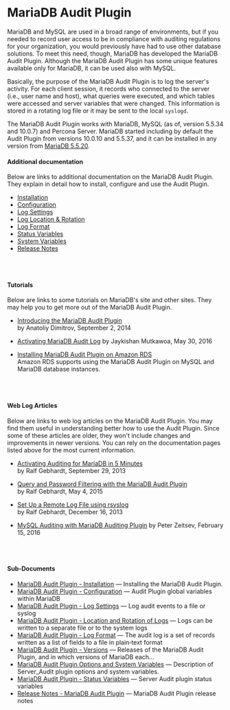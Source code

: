 # MariaDB Audit Plugin

MariaDB and MySQL are used in a broad range of environments, but if you needed to record user access to be in compliance with auditing regulations for your organization, you would previously have had to use other database solutions. To meet this need, though, MariaDB has developed the MariaDB Audit Plugin. Although the MariaDB Audit Plugin has some unique features available only for MariaDB, it can be used also with MySQL.

Basically, the purpose of the MariaDB Audit Plugin is to log the server's activity. For each client session, it records who connected to the server (i.e., user name and host), what queries were executed, and which tables were accessed and server variables that were changed. This information is stored in a rotating log file or it may be sent to the local `syslogd`.

The MariaDB Audit Plugin works with MariaDB, MySQL (as of, version 5.5.34 and 10.0.7) and Percona Server. MariaDB started including by default the Audit Plugin from versions 10.0.10 and 5.5.37, and it can be installed in any version from [MariaDB 5.5.20](/kb/en/mariadb-5520-release-notes/).

#### Additional documentation

Below are links to additional documentation on the MariaDB Audit Plugin. They explain in detail how to install, configure and use the Audit Plugin.

- [Installation](/columns-storage-engines-and-plugins/plugins/mariadb-audit-plugin/mariadb-audit-plugin-installation)
- [Configuration](/columns-storage-engines-and-plugins/plugins/mariadb-audit-plugin/mariadb-audit-plugin-configuration)
- [Log Settings](/columns-storage-engines-and-plugins/plugins/mariadb-audit-plugin/mariadb-audit-plugin-log-settings)
- [Log Location &amp; Rotation](/columns-storage-engines-and-plugins/plugins/mariadb-audit-plugin/mariadb-audit-plugin-location-and-rotation-of-logs)
- [Log Format](/columns-storage-engines-and-plugins/plugins/mariadb-audit-plugin/mariadb-audit-plugin-log-format)
- [Status Variables](/columns-storage-engines-and-plugins/plugins/mariadb-audit-plugin/mariadb-audit-plugin-status-variables)
- [System Variables](/kb/en/mariadb-audit-plugin-system-variables/)
- [Release Notes](/columns-storage-engines-and-plugins/plugins/mariadb-audit-plugin/release-notes-mariadb-audit-plugin)
<br>
<br>

#### Tutorials

Below are links to some tutorials on MariaDB's site and other sites.  They may help you to get more out of the MariaDB Audit Plugin.

- [Introducing the MariaDB Audit Plugin](/resources/blog/introducing-mariadb-audit-plugin) <br>
by Anatoliy Dimitrov, September 2, 2014

- [Activating MariaDB Audit Log](https://tunnelix.com/activating-mariadb-audit-log/)
by Jaykishan Mutkawoa, May 30, 2016 <br>

- [Installing MariaDB Audit Plugin on Amazon RDS](http://docs.aws.amazon.com/AmazonRDS/latest/UserGuide/Appendix.MySQL.Options.AuditPlugin.html) <br>
Amazon RDS supports using the MariaDB Audit Plugin on MySQL and MariaDB database instances.
<br>
<br>

#### Web Log Articles

Below are links to web log articles on the MariaDB Audit Plugin.  You may find them useful in understanding better how to use the Audit Plugin. Since some of these articles are older, they won't include changes and improvements in newer versions.  You can rely on the documentation pages listed above for the most current information.

- [Activating Auditing for MariaDB in 5 Minutes](/resources/blog/activating-auditing-mariadb-and-mysql-5-minutes) <br>
by Ralf Gebhardt, September 29, 2013

- [Query and Password Filtering with the MariaDB Audit Plugin](/resources/blog/query-and-password-filtering-mariadb-audit-plugin) <br>
by Ralf Gebhardt, May 4, 2015

- [Set Up a Remote Log File using rsyslog](/resources/blog/mariadb-audit-plugin-set-remote-log-file-using-rsyslog) <br>
by Ralf Gebhardt, December 16, 2013

- [MySQL Auditing with MariaDB Auditing Plugin](https://planet.mysql.com/entry/?id=5994184)
by Peter Zeitsev, February 15, 2016
<br>
<br>

#### Sub-Documents

- [MariaDB Audit Plugin - Installation](/columns-storage-engines-and-plugins/plugins/mariadb-audit-plugin/mariadb-audit-plugin-installation/) — Installing the MariaDB Audit Plugin.
- [MariaDB Audit Plugin - Configuration](/columns-storage-engines-and-plugins/plugins/mariadb-audit-plugin/mariadb-audit-plugin-configuration/) — Audit Plugin global variables within MariaDB
- [MariaDB Audit Plugin - Log Settings](/columns-storage-engines-and-plugins/plugins/mariadb-audit-plugin/mariadb-audit-plugin-log-settings/) — Log audit events to a file or syslog
- [MariaDB Audit Plugin - Location and Rotation of Logs](/columns-storage-engines-and-plugins/plugins/mariadb-audit-plugin/mariadb-audit-plugin-location-and-rotation-of-logs/) — Logs can be written to a separate file or to the system logs
- [MariaDB Audit Plugin - Log Format](/columns-storage-engines-and-plugins/plugins/mariadb-audit-plugin/mariadb-audit-plugin-log-format/) — The audit log is a set of records written as a list of fields to a file in plain‐text format
- [MariaDB Audit Plugin - Versions](/columns-storage-engines-and-plugins/plugins/mariadb-audit-plugin/mariadb-audit-plugin-versions/) — Releases of the MariaDB Audit Plugin, and in which versions of MariaDB each...
- [MariaDB Audit Plugin Options and System Variables](/columns-storage-engines-and-plugins/plugins/mariadb-audit-plugin/mariadb-audit-plugin-options-and-system-variables/) — Description of Server_Audit plugin options and system variables.
- [MariaDB Audit Plugin - Status Variables](/columns-storage-engines-and-plugins/plugins/mariadb-audit-plugin/mariadb-audit-plugin-status-variables/) — Server Audit plugin status variables
- [Release Notes - MariaDB Audit Plugin](/columns-storage-engines-and-plugins/plugins/mariadb-audit-plugin/release-notes-mariadb-audit-plugin/) — MariaDB Audit Plugin release notes